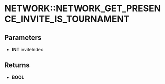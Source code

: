 # NETWORK::NETWORK_GET_PRESENCE_INVITE_IS_TOURNAMENT

## Parameters
* **INT** inviteIndex

## Returns
* **BOOL**